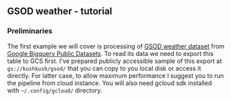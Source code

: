 ## GSOD weather - tutorial

### Preliminaries
The first example we will cover is processing of
[GSOD weather dataset](https://console.cloud.google.com/bigquery?p=bigquery-public-data&d=samples&t=gsod&page=table) from [Google Bigquery Public Datasets](https://cloud.google.com/bigquery/public-data/).
To read its data we need to export this table to GCS first.
I've prepared publicly accessible sample of this export at `gs://kushkush/gsod/` that you can copy
to you local disk or access it directly.
For latter case, to allow maximum performance I suggest you to run the pipeline from cloud instance.
You will also need gcloud sdk installed with `~/.config/gcloud/` directory.

